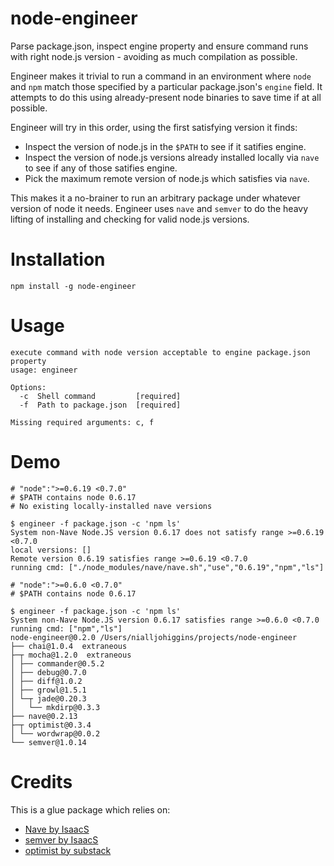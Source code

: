 node-engineer
=============

Parse package.json, inspect engine property and ensure command runs with right node.js version - avoiding as much compilation as possible.

Engineer makes it trivial to run a command in an environment where `node` and
`npm` match those specified by a particular package.json's `engine` field. It
attempts to do this using already-present node binaries to save time if at all possible.

Engineer will try in this order, using the first satisfying version it finds:

* Inspect the version of node.js in the `$PATH` to see if it satifies engine.
* Inspect the version of node.js versions already installed locally via `nave` to
  see if any of those satifies engine.
* Pick the maximum remote version of node.js which satisfies via `nave`.

This makes it a no-brainer to run an arbitrary package under whatever version
of node it needs. Engineer uses `nave` and `semver` to do the heavy lifting of
installing and checking for valid node.js versions.

Installation
============
```
npm install -g node-engineer
```

Usage
=====
```
execute command with node version acceptable to engine package.json property
usage: engineer

Options:
  -c  Shell command         [required]
  -f  Path to package.json  [required]

Missing required arguments: c, f
```

Demo
====

```
# "node":">=0.6.19 <0.7.0"
# $PATH contains node 0.6.17
# No existing locally-installed nave versions

$ engineer -f package.json -c 'npm ls'
System non-Nave Node.JS version 0.6.17 does not satisfy range >=0.6.19 <0.7.0
local versions: []
Remote version 0.6.19 satisfies range >=0.6.19 <0.7.0
running cmd: ["./node_modules/nave/nave.sh","use","0.6.19","npm","ls"]
```

```
# "node":">=0.6.0 <0.7.0"
# $PATH contains node 0.6.17

$ engineer -f package.json -c 'npm ls'
System non-Nave Node.JS version 0.6.17 satisfies range >=0.6.0 <0.7.0
running cmd: ["npm","ls"]
node-engineer@0.2.0 /Users/nialljohiggins/projects/node-engineer
├── chai@1.0.4  extraneous
├─┬ mocha@1.2.0  extraneous
│ ├── commander@0.5.2 
│ ├── debug@0.7.0 
│ ├── diff@1.0.2 
│ ├── growl@1.5.1 
│ └─┬ jade@0.20.3 
│   └── mkdirp@0.3.3 
├── nave@0.2.13 
├─┬ optimist@0.3.4 
│ └── wordwrap@0.0.2 
└── semver@1.0.14 
```

Credits
=======

This is a glue package which relies on:

* [Nave by IsaacS](https://github.com/isaacs/nave)
* [semver by IsaacS](https://github.com/isaacs/node-semver)
* [optimist by substack](https://github.com/substack/node-optimist)


